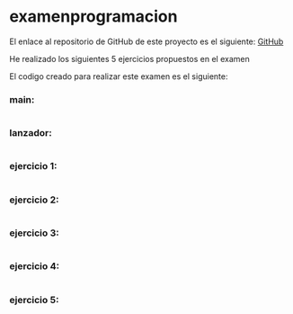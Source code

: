 # examenprogramacion

El enlace al repositorio de GitHub de este proyecto es el siguiente: [GitHub](https://github.com/jzazooro/examenprogramacion.git)

He realizado los siguientes 5 ejercicios propuestos en el examen

El codigo creado para realizar este examen es el siguiente:

### main:

```

```

### lanzador:

```

```

### ejercicio 1:

```

```


### ejercicio 2:

```

```

### ejercicio 3:

```

```

### ejercicio 4:

```

```

### ejercicio 5:

```

```

